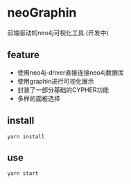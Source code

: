 # neoGraphin

前端驱动的neo4j可视化工具.(开发中)

## feature

- 使用neo4j-driver直接连接neo4j数据库
- 使用graphin进行可视化展示
- 封装了一部分基础的CYPHER功能
- 多样的面板选择

## install

```shell
yarn install
```

## use

```shell
yarn start
```